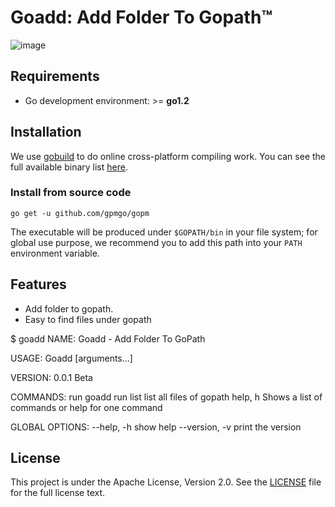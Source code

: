 Goadd: Add Folder To Gopath™
==========================
![image](https://farm5.staticflickr.com/4317/35198386374_1939af3de6_k_d.jpg)
## Requirements

- Go development environment: >= **go1.2**

## Installation

We use [gobuild](http://gobuild.io) to do online cross-platform compiling work.  You can see the full available binary list [here](http://gobuild.io/gpmgo/gopm/).

### Install from source code

    go get -u github.com/gpmgo/gopm


The executable will be produced under `$GOPATH/bin` in your file system; for global use purpose, we recommend you to add this path into your `PATH` environment variable.

## Features

- Add folder to gopath.
- Easy to find files under gopath 

$ goadd
NAME:
   Goadd - Add Folder To GoPath

USAGE:
   Goadd [arguments...]

VERSION:
   0.0.1 Beta

COMMANDS:
   run          goadd run
   list         list all files of gopath
   help, h      Shows a list of commands or help for one command

GLOBAL OPTIONS:
   --help, -h           show help
   --version, -v        print the version

## License

This project is under the Apache License, Version 2.0. See the [LICENSE](LICENSE) file for the full license text.
